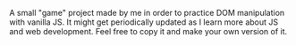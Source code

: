 A small "game" project made by me in order to practice DOM manipulation with vanilla JS.
It might get periodically updated as I learn more about JS and web development.
Feel free to copy it and make your own version of it. 
